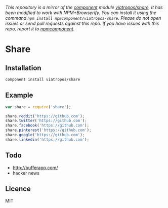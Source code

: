 *This repository is a mirror of the [component](http://component.io) module [viatropos/share](http://github.com/viatropos/share). It has been modified to work with NPM+Browserify. You can install it using the command `npm install npmcomponent/viatropos-share`. Please do not open issues or send pull requests against this repo. If you have issues with this repo, report it to [npmcomponent](https://github.com/airportyh/npmcomponent).*
# Share

## Installation

```bash
component install viatropos/share
```

## Example

```js
var share = require('share');

share.reddit('https://github.com');
share.twitter('https://github.com');
share.facebook('https://github.com');
share.pinterest('https://github.com');
share.google('https://github.com');
share.linkedin('https://github.com');
```

## Todo

- http://bufferapp.com/
- hacker news

## Licence

MIT